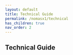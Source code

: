 ```yaml
---
layout: default
title: Technical Guide
permalink: /nomasx1/technical
has_children: true
nav_order: 2
---
```


## Technical Guide
